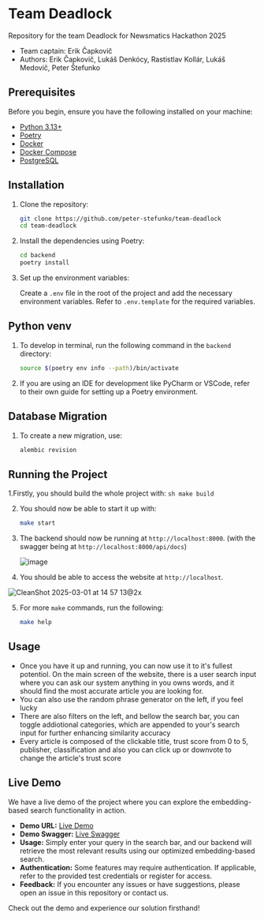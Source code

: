 # Team Deadlock
Repository for the team Deadlock for Newsmatics Hackathon 2025
- Team captain: Erik Čapkovič
- Authors: Erik Čapkovič, Lukáš Denkócy, Rastistlav Kollár, Lukáš Medovič, Peter Štefunko

## Prerequisites

Before you begin, ensure you have the following installed on your machine:

- [Python 3.13+](https://www.python.org/downloads/)
- [Poetry](https://python-poetry.org/docs/#installation)
- [Docker](https://docs.docker.com/get-docker/)
- [Docker Compose](https://docs.docker.com/compose/install/)
- [PostgreSQL](https://www.postgresql.org/download/)

## Installation

1. Clone the repository:

    ```sh
    git clone https://github.com/peter-stefunko/team-deadlock
    cd team-deadlock
    ```

2. Install the dependencies using Poetry:

    ```sh
    cd backend
    poetry install
    ```

3. Set up the environment variables:

    Create a `.env` file in the root of the project and add the necessary environment variables. Refer to `.env.template` for the required variables.

## Python venv

1. To develop in terminal, run the following command in the `backend` directory:
   ```sh
   source $(poetry env info --path)/bin/activate
   ```
2. If you are using an IDE for development like PyCharm or VSCode, refer to their own guide for setting up a Poetry environment.

## Database Migration

1. To create a new migration, use:

    ```sh
    alembic revision
    ```

## Running the Project

1.Firstly, you should build the whole project with:
    ```sh
    make build
    ```

2. You should now be able to start it up with:

    ```sh
    make start
    ```

3. The backend should now be running at `http://localhost:8000`. (with the swagger being at `http://localhost:8000/api/docs`)
   
   ![image](https://github.com/user-attachments/assets/c3af91b8-a4ad-4e73-9ccd-346c918a8a1d)

5. You should be able to access the website at `http://localhost`.
   
![CleanShot 2025-03-01 at 14 57 13@2x](https://github.com/user-attachments/assets/3d7982ba-e354-41d2-a550-f3be9d9e59f8)


5. For more `make` commands, run the following:
   ```sh
   make help
   ```
## Usage
- Once you have it up and running, you can now use it to it's fullest potentiol. On the main screen of the website, there is a user search input where you can ask our system anything in you owns words, and it should find the most accurate article you are looking for.
- You can also use the random phrase generator on the left, if you feel lucky
- There are also filters on the left, and bellow the search bar, you can toggle addiotional categories, which are appended to your's search input for further enhancing similarity accuracy
- Every article is composed of the clickable title, trust score from 0 to 5, publisher, classification and also you can click up or downvote to change the article's trust score

   
## Live Demo

We have a live demo of the project where you can explore the embedding-based search functionality in action.

- **Demo URL:** [Live Demo](http://193.187.129.146)
- **Demo Swagger:** [Live Swagger](http://193.187.129.146:8000/api/docs)
- **Usage:** Simply enter your query in the search bar, and our backend will retrieve the most relevant results using our optimized embedding-based search.
- **Authentication:** Some features may require authentication. If applicable, refer to the provided test credentials or register for access.
- **Feedback:** If you encounter any issues or have suggestions, please open an issue in this repository or contact us.

Check out the demo and experience our solution firsthand!


